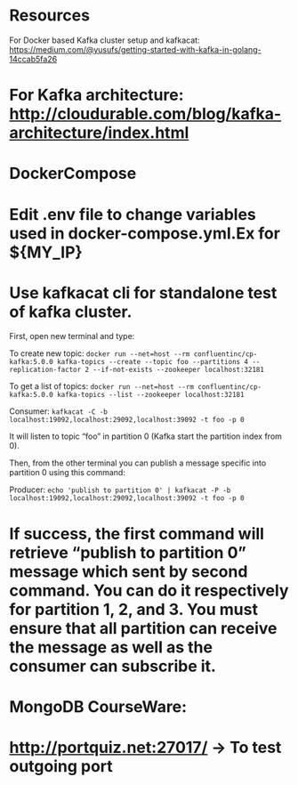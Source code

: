 
Resources
===============================================================================================================================
For Docker based Kafka cluster setup and kafkacat: https://medium.com/@yusufs/getting-started-with-kafka-in-golang-14ccab5fa26

For Kafka architecture: http://cloudurable.com/blog/kafka-architecture/index.html
===============================================================================================================================


DockerCompose
===============================================================================================================================
Edit .env file to change variables used in docker-compose.yml.Ex for ${MY_IP}
===============================================================================================================================


Use kafkacat cli for standalone test of kafka cluster.
===============================================================================================================================
First, open new terminal and type:

To create new topic: `docker run --net=host --rm confluentinc/cp-kafka:5.0.0 kafka-topics --create --topic foo --partitions 4 --replication-factor 2 --if-not-exists --zookeeper localhost:32181`

To get a list of topics: `docker run --net=host --rm confluentinc/cp-kafka:5.0.0 kafka-topics --list --zookeeper localhost:32181`

Consumer: `kafkacat -C -b localhost:19092,localhost:29092,localhost:39092 -t foo -p 0`

It will listen to topic “foo” in partition 0 (Kafka start the partition index from 0).

Then, from the other terminal you can publish a message specific into partition 0 using this command:

Producer: `echo 'publish to partition 0' | kafkacat -P -b localhost:19092,localhost:29092,localhost:39092 -t foo -p 0`

If success, the first command will retrieve “publish to partition 0” message which sent by second command. You can do it respectively for partition 1, 2, and 3. You must ensure that all partition can receive the message as well as the consumer can subscribe it.
===============================================================================================================================


MongoDB CourseWare:
===============================================================================================================================
  http://portquiz.net:27017/      -> To test outgoing port
===============================================================================================================================
  

